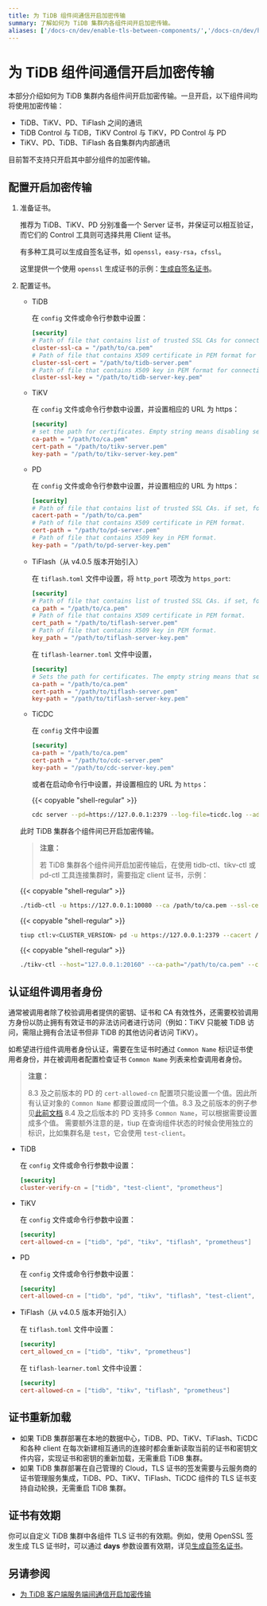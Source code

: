 ```yaml
---
title: 为 TiDB 组件间通信开启加密传输
summary: 了解如何为 TiDB 集群内各组件间开启加密传输。
aliases: ['/docs-cn/dev/enable-tls-between-components/','/docs-cn/dev/how-to/secure/enable-tls-between-components/']
---
```


# 为 TiDB 组件间通信开启加密传输

本部分介绍如何为 TiDB 集群内各组件间开启加密传输。一旦开启，以下组件间均将使用加密传输：

- TiDB、TiKV、PD、TiFlash 之间的通讯
- TiDB Control 与 TiDB，TiKV Control 与 TiKV，PD Control 与 PD
- TiKV、PD、TiDB、TiFlash 各自集群内内部通讯

目前暂不支持只开启其中部分组件的加密传输。

## 配置开启加密传输

1. 准备证书。

    推荐为 TiDB、TiKV、PD 分别准备一个 Server 证书，并保证可以相互验证，而它们的 Control 工具则可选择共用 Client 证书。

    有多种工具可以生成自签名证书，如 `openssl`，`easy-rsa`，`cfssl`。

    这里提供一个使用 `openssl` 生成证书的示例：[生成自签名证书](/generate-self-signed-certificates.md)。

2. 配置证书。

    - TiDB

        在 `config` 文件或命令行参数中设置：

        ```toml
        [security]
        # Path of file that contains list of trusted SSL CAs for connection with cluster components.
        cluster-ssl-ca = "/path/to/ca.pem"
        # Path of file that contains X509 certificate in PEM format for connection with cluster components.
        cluster-ssl-cert = "/path/to/tidb-server.pem"
        # Path of file that contains X509 key in PEM format for connection with cluster components.
        cluster-ssl-key = "/path/to/tidb-server-key.pem"
        ```

    - TiKV

        在 `config` 文件或命令行参数中设置，并设置相应的 URL 为 https：

        ```toml
        [security]
        # set the path for certificates. Empty string means disabling secure connectoins.
        ca-path = "/path/to/ca.pem"
        cert-path = "/path/to/tikv-server.pem"
        key-path = "/path/to/tikv-server-key.pem"
        ```

    - PD

        在 `config` 文件或命令行参数中设置，并设置相应的 URL 为 https：

        ```toml
        [security]
        # Path of file that contains list of trusted SSL CAs. if set, following four settings shouldn't be empty
        cacert-path = "/path/to/ca.pem"
        # Path of file that contains X509 certificate in PEM format.
        cert-path = "/path/to/pd-server.pem"
        # Path of file that contains X509 key in PEM format.
        key-path = "/path/to/pd-server-key.pem"
        ```

    - TiFlash（从 v4.0.5 版本开始引入）

        在 `tiflash.toml` 文件中设置，将 `http_port` 项改为 `https_port`:

        ```toml
        [security]
        # Path of file that contains list of trusted SSL CAs. if set, following four settings shouldn't be empty
        ca_path = "/path/to/ca.pem"
        # Path of file that contains X509 certificate in PEM format.
        cert_path = "/path/to/tiflash-server.pem"
        # Path of file that contains X509 key in PEM format.
        key_path = "/path/to/tiflash-server-key.pem"
        ```

        在 `tiflash-learner.toml` 文件中设置，

        ```toml
        [security]
        # Sets the path for certificates. The empty string means that secure connections are disabled.
        ca-path = "/path/to/ca.pem"
        cert-path = "/path/to/tiflash-server.pem"
        key-path = "/path/to/tiflash-server-key.pem"
        ```

    - TiCDC

        在 `config` 文件中设置

        ```toml
        [security]
        ca-path = "/path/to/ca.pem"
        cert-path = "/path/to/cdc-server.pem"
        key-path = "/path/to/cdc-server-key.pem"
        ```

        或者在启动命令行中设置，并设置相应的 URL 为 `https`：

        {{< copyable "shell-regular" >}}

        ```bash
        cdc server --pd=https://127.0.0.1:2379 --log-file=ticdc.log --addr=0.0.0.0:8301 --advertise-addr=127.0.0.1:8301 --ca=/path/to/ca.pem --cert=/path/to/ticdc-cert.pem --key=/path/to/ticdc-key.pem
        ```

    此时 TiDB 集群各个组件间已开启加密传输。

    > **注意：**
    >
    > 若 TiDB 集群各个组件间开启加密传输后，在使用 tidb-ctl、tikv-ctl 或 pd-ctl 工具连接集群时，需要指定 client 证书，示例：

    {{< copyable "shell-regular" >}}

    ```bash
    ./tidb-ctl -u https://127.0.0.1:10080 --ca /path/to/ca.pem --ssl-cert /path/to/client.pem --ssl-key /path/to/client-key.pem
    ```

    {{< copyable "shell-regular" >}}

    ```bash
    tiup ctl:v<CLUSTER_VERSION> pd -u https://127.0.0.1:2379 --cacert /path/to/ca.pem --cert /path/to/client.pem --key /path/to/client-key.pem
    ```

    {{< copyable "shell-regular" >}}

    ```bash
    ./tikv-ctl --host="127.0.0.1:20160" --ca-path="/path/to/ca.pem" --cert-path="/path/to/client.pem" --key-path="/path/to/clinet-key.pem"
    ```

## 认证组件调用者身份

通常被调用者除了校验调用者提供的密钥、证书和 CA 有效性外，还需要校验调用方身份以防止拥有有效证书的非法访问者进行访问（例如：TiKV 只能被 TiDB 访问，需阻止拥有合法证书但非 TiDB 的其他访问者访问 TiKV）。

如希望进行组件调用者身份认证，需要在生证书时通过 `Common Name` 标识证书使用者身份，并在被调用者配置检查证书 `Common Name` 列表来检查调用者身份。

> **注意：**
>
> 8.3 及之前版本的 PD 的 `cert-allowed-cn` 配置项只能设置一个值。因此所有认证对象的 `Common Name` 都要设置成同一个值。8.3 及之前版本的例子参见[此前文档](https://docs.pingcap.com/zh/tidb/v8.3/enable-tls-between-components)
> 8.4 及之后版本的 PD 支持多 `Common Name`，可以根据需要设置成多个值。
> 需要额外注意的是，tiup 在查询组件状态的时候会使用独立的标识，比如集群名是 `test`，它会使用 `test-client`。

- TiDB

  在 `config` 文件或命令行参数中设置：

  ```toml
  [security]
  cluster-verify-cn = ["tidb", "test-client", "prometheus"]
  ```
- TiKV

  在 `config` 文件或命令行参数中设置：

  ```toml
  [security]
  cert-allowed-cn = ["tidb", "pd", "tikv", "tiflash", "prometheus"]
  ```
- PD

  在 `config` 文件或命令行参数中设置：

  ```toml
  [security]
  cert-allowed-cn = ["tidb", "pd", "tikv", "tiflash", "test-client", "prometheus"]
  ```
- TiFlash（从 v4.0.5 版本开始引入）

  在 `tiflash.toml` 文件中设置：

  ```toml
  [security]
  cert_allowed_cn = ["tidb", "tikv", "prometheus"]
  ```

  在 `tiflash-learner.toml` 文件中设置：

  ```toml
  [security]
  cert-allowed-cn = ["tidb", "tikv", "tiflash", "prometheus"]
  ```

## 证书重新加载

- 如果 TiDB 集群部署在本地的数据中心，TiDB、PD、TiKV、TiFlash、TiCDC 和各种 client 在每次新建相互通讯的连接时都会重新读取当前的证书和密钥文件内容，实现证书和密钥的重新加载，无需重启 TiDB 集群。
- 如果 TiDB 集群部署在自己管理的 Cloud，TLS 证书的签发需要与云服务商的证书管理服务集成，TiDB、PD、TiKV、TiFlash、TiCDC 组件的 TLS 证书支持自动轮换，无需重启 TiDB 集群。

## 证书有效期

你可以自定义 TiDB 集群中各组件 TLS 证书的有效期。例如，使用 OpenSSL 签发生成 TLS 证书时，可以通过 **days** 参数设置有效期，详见[生成自签名证书](/generate-self-signed-certificates.md)。

## 另请参阅

- [为 TiDB 客户端服务端间通信开启加密传输](/enable-tls-between-clients-and-servers.md)
